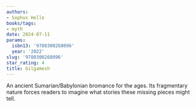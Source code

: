 ```yaml
---
authors:
- Sophus Helle
books/tags:
- myth
date: 2024-07-11
params:
  isbn13: '9780300268096'
  year: '2022'
slug: '9780300268096'
star_rating: 4
title: Gilgamesh
---
```


An ancient Sumarian/Babylonian bromance for the ages. Its fragmentary nature forces readers to imagine what stories these missing pieces might tell.

<!--more-->